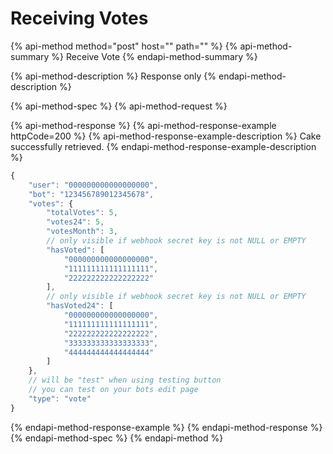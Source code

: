 # Receiving Votes

{% api-method method="post" host="​" path="​" %}
{% api-method-summary %}
Receive Vote
{% endapi-method-summary %}

{% api-method-description %}
Response only
{% endapi-method-description %}

{% api-method-spec %}
{% api-method-request %}

{% api-method-response %}
{% api-method-response-example httpCode=200 %}
{% api-method-response-example-description %}
Cake successfully retrieved.
{% endapi-method-response-example-description %}

```javascript
{
    "user": "000000000000000000",
    "bot": "123456789012345678",
    "votes": {
        "totalVotes": 5,
        "votes24": 5,
        "votesMonth": 3,
        // only visible if webhook secret key is not NULL or EMPTY
        "hasVoted": [
            "000000000000000000",
            "111111111111111111",
            "222222222222222222"
        ],
        // only visible if webhook secret key is not NULL or EMPTY
        "hasVoted24": [
            "000000000000000000",
            "111111111111111111",
            "222222222222222222",
            "333333333333333333",
            "444444444444444444"
        ]
    },
    // will be "test" when using testing button
    // you can test on your bots edit page
    "type": "vote"
}
```
{% endapi-method-response-example %}
{% endapi-method-response %}
{% endapi-method-spec %}
{% endapi-method %}



